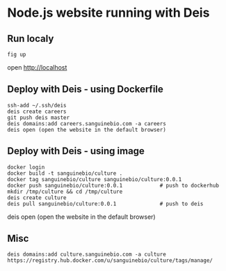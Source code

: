 # Node.js website running with Deis

## Run localy

    fig up

open [http://localhost](http://localhost)

## Deploy with Deis - using Dockerfile

    ssh-add ~/.ssh/deis
    deis create careers
    git push deis master
    deis domains:add careers.sanguinebio.com -a careers
    deis open (open the website in the default browser)

## Deploy with Deis - using image

    docker login
    docker build -t sanguinebio/culture .
    docker tag sanguinebio/culture sanguinebio/culture:0.0.1
    docker push sanguinebio/culture:0.0.1            # push to dockerhub
    mkdir /tmp/culture && cd /tmp/culture
    deis create culture
    deis pull sanguinebio/culture:0.0.1              # push to deis

deis open (open the website in the default browser)


## Misc

    deis domains:add culture.sanguinebio.com -a culture
    https://registry.hub.docker.com/u/sanguinebio/culture/tags/manage/

